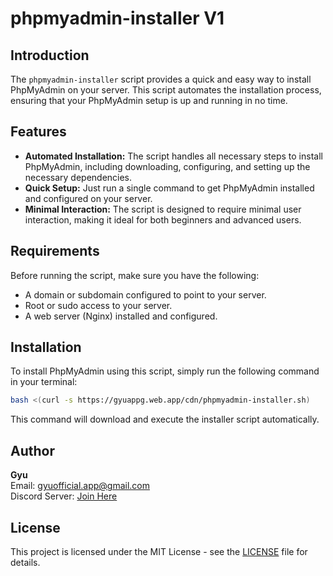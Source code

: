 # phpmyadmin-installer V1

## Introduction
The `phpmyadmin-installer` script provides a quick and easy way to install PhpMyAdmin on your server. This script automates the installation process, ensuring that your PhpMyAdmin setup is up and running in no time.

## Features
- **Automated Installation:** The script handles all necessary steps to install PhpMyAdmin, including downloading, configuring, and setting up the necessary dependencies.
- **Quick Setup:** Just run a single command to get PhpMyAdmin installed and configured on your server.
- **Minimal Interaction:** The script is designed to require minimal user interaction, making it ideal for both beginners and advanced users.


## Requirements
Before running the script, make sure you have the following:
- A domain or subdomain configured to point to your server.
- Root or sudo access to your server.
- A web server (Nginx) installed and configured.


## Installation

To install PhpMyAdmin using this script, simply run the following command in your terminal:

```sh
bash <(curl -s https://gyuappg.web.app/cdn/phpmyadmin-installer.sh)
```

This command will download and execute the installer script automatically.

## Author
**Gyu**  
Email: [gyuofficial.app@gmail.com](mailto:gyuofficial.app@gmail.com)  
Discord Server: [Join Here](https://discord.gg/rJGjxfkchq)

## License
This project is licensed under the MIT License - see the [LICENSE](LICENSE) file for details.
